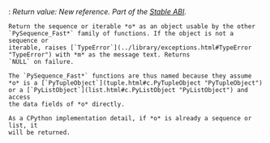 :   *Return value: New reference.* *Part of the [Stable ABI](stable.html#stable).*

    Return the sequence or iterable *o* as an object usable by the other
    `PySequence_Fast*` family of functions. If the object is not a sequence or
    iterable, raises [`TypeError`](../library/exceptions.html#TypeError "TypeError") with *m* as the message text. Returns
    `NULL` on failure.

    The `PySequence_Fast*` functions are thus named because they assume
    *o* is a [`PyTupleObject`](tuple.html#c.PyTupleObject "PyTupleObject") or a [`PyListObject`](list.html#c.PyListObject "PyListObject") and access
    the data fields of *o* directly.

    As a CPython implementation detail, if *o* is already a sequence or list, it
    will be returned.